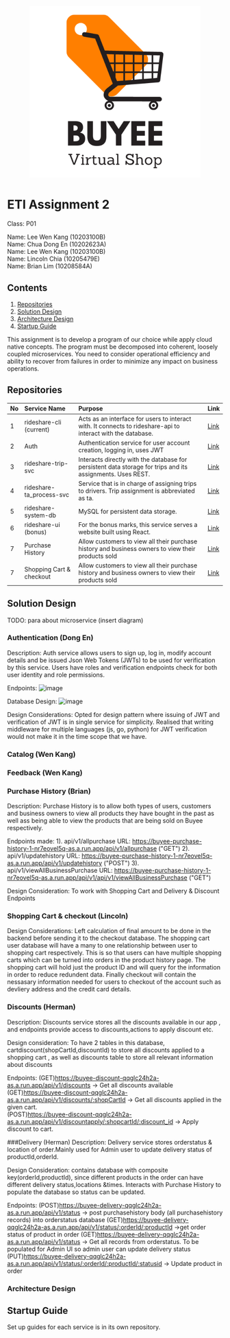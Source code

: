 <h1><p align="center"><img src="https://raw.githubusercontent.com/ETI-GroupE/buyee/main/Buyee.png" width="400" /></p></h1>

# ETI Assignment 2

Class: P01<br />

Name: Lee Wen Kang (10203100B)<br />
Name: Chua Dong En (10202623A)<br />
Name: Lee Wen Kang (10203100B)<br />
Name: Lincoln Chia (10205479E)<br />
Name: Brian Lim (10208584A)<br />

## Contents

1. [Repositories](#Repositories)
2. [Solution Design](#Solution-Design)
3. [Architecture Design](#Architecture-Design)
4. [Startup Guide](#Startup-Guide)

This assignment is to develop a program of our choice while apply cloud native concepts. The program must be decomposed into coherent, loosely coupled microservices. You need to consider operational efficiency and ability to recover from failures in order to minimize any impact on business operations.

## Repositories

| No  | Service Name             | Purpose                                                                                                      | Link                                                             |
| :-- | :----------------------- | :----------------------------------------------------------------------------------------------------------- | :--------------------------------------------------------------- |
| 1   | rideshare-cli (current)  | Acts as an interface for users to interact with. It connects to rideshare-api to interact with the database. | [Link](https://github.com/NPLeeWenKang/rideshare-cli)            |
| 2   | Auth                     | Authentication service for user account creation, logging in, uses JWT                                       | [Link](https://github.com/ETI-GroupE/auth)                       |
| 3   | rideshare-trip-svc       | Interacts directly with the database for persistent data storage for trips and its assignments. Uses REST.   | [Link](https://github.com/NPLeeWenKang/rideshare-trip-svc)       |
| 4   | rideshare-ta_process-svc | Service that is in charge of assigning trips to drivers. Trip assignment is abbreviated as ta.               | [Link](https://github.com/NPLeeWenKang/rideshare-ta_process-svc) |
| 5   | rideshare-system-db      | MySQL for persistent data storage.                                                                           | [Link](https://github.com/NPLeeWenKang/rideshare-system-db)      |
| 6   | rideshare-ui (bonus)     | For the bonus marks, this service serves a website built using React.                                        | [Link](https://github.com/NPLeeWenKang/rideshare-ui)             |
| 7   | Purchase History         | Allow customers to view all their purchase history and business owners to view their products sold           | [Link](https://github.com/ETI-GroupE/purchase-history)           |
| 7   | Shopping Cart & checkout | Allow customers to view all their purchase history and business owners to view their products sold           | [Link](https://github.com/ETI-GroupE/ShoppingCart)               |

## Solution Design

TODO: para about microservice (insert diagram)

### Authentication (Dong En)

Description: Auth service allows users to sign up, log in, modify account details and be issued Json Web Tokens (JWTs) to be used for verification by this service. Users have roles and verification endpoints check for both user identity and role permissions.

Endpoints:
![image](https://user-images.githubusercontent.com/73124349/217296810-8a3ce7c0-6326-4019-911f-92723b7119ec.png)

Database Design:
![image](https://user-images.githubusercontent.com/73124349/217296886-091916e8-54a4-40b3-92b2-9d18524b06f6.png)

Design Considerations: Opted for design pattern where issuing of JWT and verification of JWT is in single service for simplicity. Realised that writing middleware for multiple languages (js, go, python) for JWT verification would not make it in the time scope that we have.

### Catalog (Wen Kang)

### Feedback (Wen Kang)

### Purchase History (Brian)

Description: Purchase History is to allow both types of users, customers and business owners to view all products they have bought
in the past as well ass being able to view the products that are being sold on Buyee respectively.

Endpoints made:
1). api/v1/allpurchase URL: https://buyee-purchase-history-1-nr7eovel5q-as.a.run.app/api/v1/allpurchase ("GET")
2). api/v1/updatehistory URL: https://buyee-purchase-history-1-nr7eovel5q-as.a.run.app/api/v1/updatehistory ("POST")
3). api/v1/viewAllBusinessPurchase URL: https://buyee-purchase-history-1-nr7eovel5q-as.a.run.app/api/v1/api/v1/viewAllBusinessPurchase ("GET")

Design Consideration: To work with Shopping Cart and Delivery & Discount Endpoints

### Shopping Cart & checkout (Lincoln)

Design Considerations: Left calculation of final amount to be done in the backend before sending it to the checkout database. The shopping cart user database will have a many to one relationship between user to shopping cart respectively. This is so that users can have multiple shopping carts which can be turned into orders in the product history page. The shopping cart will hold just the product ID and will query for the information in order to reduce redundent data. Finally checkout will contain the nessasary information needed for users to checkout of the account such as devliery address and the credit card details.

### Discounts (Herman)

Description: Discounts service stores all the discounts available in our app , and endpoints provide access to discounts,actions to apply discount etc.

Design consideration: To have 2 tables in this database, cartdiscount(shopCartId,discountId) to store all discounts applied to a shopping cart , as well as discounts
table to store all relevant information about discounts

Endpoints:
(GET)https://buyee-discount-qqglc24h2a-as.a.run.app/api/v1/discounts -> Get all discounts available<br>
(GET)https://buyee-discount-qqglc24h2a-as.a.run.app/api/v1/discounts/:shopCartId -> Get all discounts applied in the given cart.<br>
(POST)https://buyee-discount-qqglc24h2a-as.a.run.app/api/v1/discountapply/:shopcartId/:discount_id -> Apply discount to cart.<br>


###Delivery (Herman)
Description: Delivery service stores orderstatus & location of order.Mainly used for Admin user to update delivery status of productId,orderId.

Design Consideration: contains database with composite key(orderId,productId), since different products in the order can have different delivery status,locations &times. Interacts with Purchase History to populate the database so status can be updated. 

Endpoints:
(POST)https://buyee-delivery-qqglc24h2a-as.a.run.app/api/v1/status -> post purchasehistory body (all purchasehistory records) into orderstatus database
(GET)https://buyee-delivery-qqglc24h2a-as.a.run.app/api/v1/status/:orderId/:productId ->get order status of product in order
(GET)https://buyee-delivery-qqglc24h2a-as.a.run.app/api/v1/status -> Get all records from orderstatus. To be populated for Admin UI so admin user can update delivery status
(PUT)https://buyee-delivery-qqglc24h2a-as.a.run.app/api/v1/status/:orderId/:productId/:statusid -> Update product in order 

### Architecture Design

## Startup Guide

Set up guides for each service is in its own repository.
